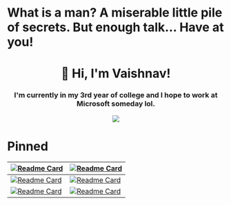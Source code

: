 # What is a man? A miserable little pile of secrets. But enough talk… Have at you!
<h1 align="center">👋 Hi, I'm Vaishnav!</h1>
<h3 align="center">I'm currently in my 3rd year of college and I hope to work at Microsoft someday lol.</h3>
<p align="center"><img align="center" src="https://github-readme-stats.vercel.app/api?username=vaishnav67&theme=omni" /></p>

# Pinned
| [![Readme Card](https://github-readme-stats.vercel.app/api/pin/?username=vaishnav67&repo=RaspberryPiIntercom&theme=omni)](https://github.com/vaishnav67/RaspberryPiIntercom) | [![Readme Card](https://github-readme-stats.vercel.app/api/pin/?username=vaishnav67&repo=Instagram-Influencer-Spider&theme=omni)](https://github.com/vaishnav67/Instagram-Influencer-Spider) |
|------------------------------------------------------------------------------------------------------------------------------------------------------------------------------|----------------------------------------------------------------------------------------------------------------------------------------------------------------------------------------------|
| [![Readme Card](https://github-readme-stats.vercel.app/api/pin/?username=vaishnav67&repo=OnlineTheatreDB&theme=omni)](https://github.com/vaishnav67/OnlineTheatreDB)         | [![Readme Card](https://github-readme-stats.vercel.app/api/pin/?username=vaishnav67&repo=Luxor-2-Sparkle-Converter&theme=omni)](https://github.com/vaishnav67/Luxor-2-Sparkle-Converter)     |
| [![Readme Card](https://github-readme-stats.vercel.app/api/pin/?username=vaishnav67&repo=MotionDetection&theme=omni)](https://github.com/vaishnav67/MotionDetection)         | [![Readme Card](https://github-readme-stats.vercel.app/api/pin/?username=vaishnav67&repo=ZumaToolPack&theme=omni)](https://github.com/vaishnav67/ZumaToolPack)                               |
